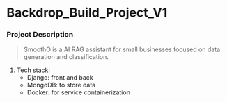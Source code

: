 # Backdrop_Build_Project_V1

### Project Description
> SmoothO is a AI RAG assistant for small businesses focused on data generation and classification.

1. Tech stack:
   - Django: front and back
   - MongoDB: to store data
   - Docker: for service containerization
